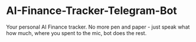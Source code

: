 # AI-Finance-Tracker-Telegram-Bot
Your personal AI Finance tracker. No more pen and paper - just speak what how much, where you spent to the mic, bot does the rest.   
